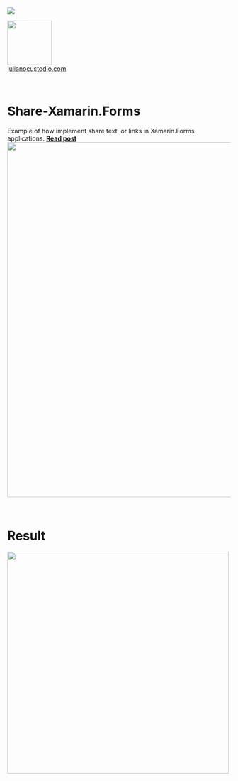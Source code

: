 
<image src="https://camo.githubusercontent.com/f13bbe855abf1e435732ed337f17d7d9e09657ad/68747470733a2f2f63686f6866692e76697375616c73747564696f2e636f6d2f5f617069732f7075626c69632f6275696c642f646566696e6974696f6e732f62396130313732632d303932362d343262382d616632662d3234393533393737336261352f31332f6261646765"/>



  <a href="http://julianocustodio.com" target="_blank"><image width="100px" src="https://julianocustodiosite.files.wordpress.com/2017/02/cropped-logojuliano.png?w=300&h=300&crop=1"/></a>
 <br/><a href="http://julianocustodio.com">julianocustodio.com</a>

 
<br/>


# Share-Xamarin.Forms

Example of how implement share text, or links in Xamarin.Forms applications.
<a href="https://julianocustodio.com/share-xamarin-forms/" target="_blank"><b> Read post</b></a></br> 
<a href="https://julianocustodio.com/share-xamarin-forms/">
<image width="800px" src="https://julianocustodiosite.files.wordpress.com/2018/07/wallshare.png?w=768"/></a>

<br/>


# Result
<p>
  <image height="500px"src="https://julianocustodiosite.files.wordpress.com/2018/07/ezgif-com-gif-maker-6.gif?w=400&h=633"/>  
</p><br/>
